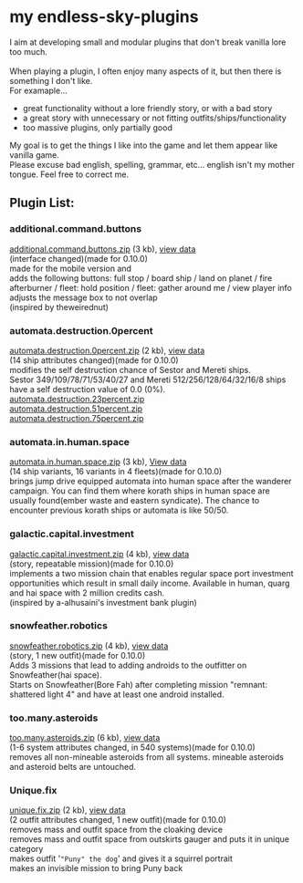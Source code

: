 # **my endless-sky-plugins**
I aim at developing small and modular plugins that don't break vanilla lore too much.<br><br>
When playing a plugin, I often enjoy many aspects of it, but then there is something I don't like.<br>
For examaple... <br>
<ul><li>great functionality without a lore friendly story, or with a bad story</li>
<li>a great story with unnecessary or not fitting outfits/ships/functionality</li>
<li>too massive plugins, only partially good</li></ul>
My goal is to get the things I like into the game and let them appear like vanilla game.<br>
Please excuse bad english, spelling, grammar, etc... english isn't my mother tongue. Feel free to correct me.


## Plugin List:<br>

### additional.command.buttons
[additional.command.buttons.zip](https://github.com/zuckung/endless-sky-plugins/releases/download/Latest/additional.command.buttons.zip) (3 kb), [view data](https://github.com/zuckung/endless-sky-plugins/tree/main/plugins/myplugins/additional%20command%20buttons/data)<br>
(interface changed)(made for 0.10.0)<br>
made for the mobile version and <br>
adds the following buttons: full stop / board ship / land on planet / fire afterburner / fleet: hold position / fleet: gather around me / view player info<br>
adjusts the message box to not overlap<br>
(inspired by theweirednut)

### automata.destruction.0percent
[automata.destruction.0percent.zip](https://github.com/zuckung/endless-sky-plugins/releases/download/Latest/automata.destruction.0percent.zip) (2 kb), [view data](https://github.com/zuckung/endless-sky-plugins/tree/main/plugins/myplugins/automata%20destruction%200percent/data)<br>
(14 ship attributes changed)(made for 0.10.0)<br>
modifies the self destruction chance of Sestor and Mereti ships.<br>
Sestor 349/109/78/71/53/40/27 and Mereti 512/256/128/64/32/16/8 ships have a self destruction value of 0.0 (0%).<br>
[automata.destruction.23percent.zip](https://github.com/zuckung/endless-sky-plugins/releases/download/Latest/automata.destruction.23percent.zip)<br>
[automata.destruction.51percent.zip](https://github.com/zuckung/endless-sky-plugins/releases/download/Latest/automata.destruction.51percent.zip)<br>
[automata.destruction.75percent.zip](https://github.com/zuckung/endless-sky-plugins/releases/download/Latest/automata.destruction.75percent.zip)

### automata.in.human.space
[automata.in.human.space.zip](https://github.com/zuckung/endless-sky-plugins/releases/download/Latest/automata.in.human.space.zip) (3 kb), [View data](https://github.com/zuckung/endless-sky-plugins/tree/main/plugins/myplugins/automata%20in%20human%20space/data)<br>
(14 ship variants, 16 variants in 4 fleets)(made for 0.10.0)<br>
brings jump drive equipped automata into human space after the wanderer campaign. 
You can find them where korath ships in human space are usually found(ember waste and eastern syndicate). 
The chance to encounter previous korath ships or automata is like 50/50.

### galactic.capital.investment
[galactic.capital.investment.zip](https://github.com/zuckung/endless-sky-plugins/releases/download/Latest/galactic.capital.investment.zip) (4 kb), [view data](https://github.com/zuckung/endless-sky-plugins/tree/main/plugins/myplugins/galactic%20capital%20investment/data)<br>
(story, repeatable mission)(made for 0.10.0)<br>
implements a two mission chain that enables regular space port investment opportunities which result in small daily income. 
Available in human, quarg and hai space with 2 million credits cash.<br>
(inspired by a-alhusaini's investment bank plugin)

### snowfeather.robotics
[snowfeather.robotics.zip](https://github.com/zuckung/endless-sky-plugins/releases/download/Latest/snowfeather.robotics.zip) (4 kb), [view data](https://github.com/zuckung/endless-sky-plugins/tree/main/plugins/myplugins/snowfeather%20robotics/data)<br>
(story, 1 new outfit)(made for 0.10.0)<br>
Adds 3 missions that lead to adding androids to the outfitter on Snowfeather(hai space).<br>
Starts on Snowfeather(Bore Fah) after completing mission "remnant: shattered light 4" and have at least one android installed.

### too.many.asteroids
[too.many.asteroids.zip](https://github.com/zuckung/endless-sky-plugins/releases/download/Latest/too.many.asteroids.zip) (6 kb), [view data](https://github.com/zuckung/endless-sky-plugins/tree/main/plugins/myplugins/too%20many%20asteroids/data)<br>
(1-6 system attributes changed, in 540 systems)(made for 0.10.0)<br>
removes all non-mineable asteroids from all systems. mineable asteroids and asteroid belts are untouched.

### Unique.fix
[unique.fix.zip](https://github.com/zuckung/endless-sky-plugins/releases/download/Latest/unique.fix.zip) (2 kb), [view data](https://github.com/zuckung/endless-sky-plugins/tree/main/plugins/myplugins/unique%20fix/data)<br>
(2 outfit attributes changed, 1 new outfit)(made for 0.10.0)<br>
removes mass and outfit space from the cloaking device<br>
removes mass and outfit space from outskirts gauger and puts it in unique category<br>
makes outfit '`"Puny" the dog`' and gives it a squirrel portrait<br>
makes an invisible mission to bring Puny back
